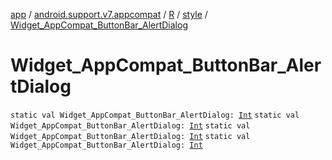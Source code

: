 [app](../../../index.md) / [android.support.v7.appcompat](../../index.md) / [R](../index.md) / [style](index.md) / [Widget_AppCompat_ButtonBar_AlertDialog](.)

# Widget_AppCompat_ButtonBar_AlertDialog

`static val Widget_AppCompat_ButtonBar_AlertDialog: `[`Int`](https://kotlinlang.org/api/latest/jvm/stdlib/kotlin/-int/index.html)
`static val Widget_AppCompat_ButtonBar_AlertDialog: `[`Int`](https://kotlinlang.org/api/latest/jvm/stdlib/kotlin/-int/index.html)
`static val Widget_AppCompat_ButtonBar_AlertDialog: `[`Int`](https://kotlinlang.org/api/latest/jvm/stdlib/kotlin/-int/index.html)
`static val Widget_AppCompat_ButtonBar_AlertDialog: `[`Int`](https://kotlinlang.org/api/latest/jvm/stdlib/kotlin/-int/index.html)